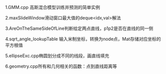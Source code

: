 1.GMM.cpp 高斯混合模型训练并预测的简单实例

2.maxSlideWindow滑动窗口最大值的deque<idx,val>解法

3.AreOnTheSameSideOfLine判断给定两点直线，p1p2是否在直线的同一侧

4.sqrt_angle_lookupTable 输入米制坐标，转换为node点，Mat存储对应坐标的平方根值

5.ellipseExc.cpp椭圆划分成不同的线段，画直线填充

6.geometry.cpp所有和几何相关的函数：点到直线距离等
